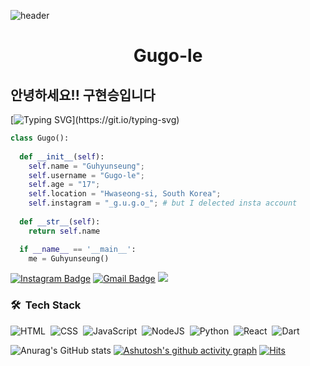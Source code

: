 ![header](https://capsule-render.vercel.app/api?type=waving&color=auto&height=300&section=header&text=Hi!%20It's%20Gugo💫&fontSize=90&animation=fadeIn&fontAlignY=38&desc=#1학년3반%20cutege&descAlignY=51&descAlign=62)


<h1 align="center">
  <b>Gugo-le</b>
</h1>

## 안녕하세요!! 구현승입니다

[![Typing SVG](https://readme-typing-svg.herokuapp.com?font=Architects+Daughter&color=7AF79A&size=30&lines=Hey!+It's+Gugo!;I'm+a+student+Developer...;I'm+also+Learning+something...?;And+I'm+a+proud+Korean;Dokdo+is+Korean+territory!!!!)](https://git.io/typing-svg)


```python
class Gugo():
    
  def __init__(self):
    self.name = "Guhyunseung";
    self.username = "Gugo-le";
    self.age = "17";
    self.location = "Hwaseong-si, South Korea";
    self.instagram = "_g.u.g.o_"; # but I delected insta account
  
  def __str__(self):
    return self.name

  if __name__ == '__main__':
    me = Guhyunseung()
```

 [![Instagram Badge](https://img.shields.io/badge/instagram-E4405F?style=flat-square&logo=instagram&logoColor=white&link=https://www.instagram.com/guhyunseung_06/)](https://www.instagram.com/_g.u.g.o_/)
  [![Gmail Badge](https://img.shields.io/badge/Gmail-d14836?style=flat-square&logo=Gmail&logoColor=white&link=mailto:guhyunseung0718@gmail.com)](mailto:guhyunseung0718@gmail.com)
  <a href="https://www.youtube.com/watch?v=dQw4w9WgXcQ"><img src="https://user-images.githubusercontent.com/73097560/115834477-dbab4500-a447-11eb-908a-139a6edaec5c.gif"></a>


  ### 🛠 &nbsp;Tech Stack

![HTML](https://img.shields.io/badge/-HTML-05122A?style=flat&logo=HTML5)&nbsp;
![CSS](https://img.shields.io/badge/-CSS-05122A?style=flat&logo=CSS3&logoColor=1572B6)&nbsp;
![JavaScript](https://img.shields.io/badge/-JavaScript-05122A?style=flat&logo=javascript)&nbsp;
![NodeJS](https://img.shields.io/badge/-nodejs-05122A?style=flat&logo=nodejs)&nbsp;
![Python](https://img.shields.io/badge/-Python-05122A?style=flat&logo=python)&nbsp;
![React](https://img.shields.io/badge/-React-05122A?style=flat&logo=react)&nbsp;
![Dart](https://img.shields.io/badge/Dart-05122A?style=flat&logo=dart)&nbsp;

![Anurag's GitHub stats](https://github-readme-stats.vercel.app/api?username=Gugo-le&show_icons=true&theme=react)
[![Ashutosh's github activity graph](https://activity-graph.herokuapp.com/graph?username=Gugo-le&theme=react)](https://github.com/ashutosh00710/github-readme-activity-graph)
[![Hits](https://hits.seeyoufarm.com/api/count/incr/badge.svg?url=https%3A%2F%2Fgithub.com%2FGugo-le&count_bg=%2379C83D&title_bg=%23555555&icon=azurepipelines.svg&icon_color=%23E7E7E7&title=_G.U.G.O_&edge_flat=false)](https://hits.seeyoufarm.com)

